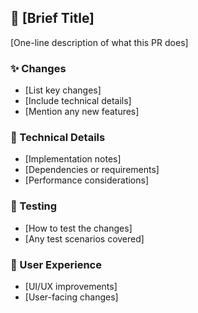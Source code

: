 ## 🚀 [Brief Title]

[One-line description of what this PR does]

### ✨ Changes

- [List key changes]
- [Include technical details]
- [Mention any new features]

### 🔧 Technical Details

- [Implementation notes]
- [Dependencies or requirements]
- [Performance considerations]

### 🧪 Testing

- [How to test the changes]
- [Any test scenarios covered]

### 📱 User Experience

- [UI/UX improvements]
- [User-facing changes]

